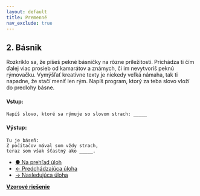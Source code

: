 ```yaml
---
layout: default
title: Premenné
nav_exclude: true
---
```


## 2. Básnik
Rozkríklo sa, že píšeš pekné básničky na rôzne príležitosti. Prichádza ti čím ďalej viac prosieb od kamarátov a známych, či im nevytvoríš peknú rýmovačku. Vymýšľať kreatívne texty je niekedy veľká námaha, tak ti napadne, že stačí meniť len rým. Napíš program, ktorý za teba slovo vloží do predlohy básne.

#### Vstup:
```
Napíš slovo, ktoré sa rýmuje so slovom strach: _____
```

#### Výstup:
```
Tu je báseň:
Z počítačov mával som vždy strach,
teraz som však šťastný ako _____.
```

- [&#9679; Na prehľad úloh](/zbierka-uloh.html)
- [&larr; Predchádzajúca úloha](/coding/beginner/1-chapter/1.html)
- [&rarr; Nasledujúca úloha](/coding/beginner/1-chapter/3.html)

[**Vzorové riešenie**](/coding/beginner/1-chapter/2-solve.html)
